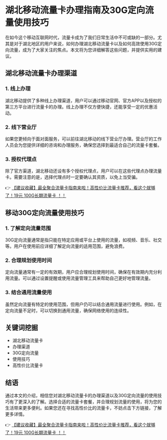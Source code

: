 # 湖北移动流量卡办理指南及30G定向流量使用技巧

在如今这个移动互联网时代，流量卡成为了我们日常生活中不可或缺的一部分。尤其是对于湖北地区的用户来说，如何办理湖北移动流量卡以及如何高效使用30G定向流量，成为了大家关注的焦点。本文将为您详细解答这些问题，并提供实用的建议。

## 湖北移动流量卡办理渠道

### 1. 线上办理
湖北移动提供了多种线上办理渠道，用户可以通过移动官网、官方APP以及授权的第三方平台进行流量卡的办理。线上办理不仅方便快捷，还能享受一定的优惠活动。

### 2. 线下营业厅
如果您更倾向于面对面服务，可以前往湖北移动的线下营业厅办理。营业厅的工作人员会为您提供详细的咨询和办理服务，确保您选择到最适合自己的流量卡套餐。

### 3. 授权代理点
除了官方渠道，湖北移动还设有多个授权代理点，用户可以在这些代理点办理流量卡。需要注意的是，选择代理点时一定要确认其资质，以免上当受骗。

👉 [【建议收藏】最全聚合流量卡指南来啦！高性价比流量卡推荐，看这个就够了！19元 100G长期流量卡 ！！](https://bit.ly/Liuliangka)

## 移动30G定向流量使用技巧

### 1. 了解定向流量范围
30G定向流量通常是指只能在特定应用或平台上使用的流量，如视频、音乐、社交等。用户在使用前应详细了解定向流量的适用范围，避免浪费。

### 2. 合理规划使用时间
定向流量通常有一定的有效期，用户应合理规划使用时间，确保在有效期内充分利用流量。可以通过设置提醒或使用流量管理工具来帮助自己更好地管理流量。

### 3. 结合通用流量使用
虽然定向流量有特定的使用范围，但用户仍可以结合通用流量进行使用。例如，在定向流量不足时，可以切换到通用流量，确保网络使用的连续性。

## 关键词挖掘

- 湖北移动流量卡
- 办理渠道
- 30G定向流量
- 使用技巧
- 高性价比流量卡

## 结语

通过本文的介绍，相信您对湖北移动流量卡的办理渠道以及30G定向流量的使用技巧有了更深入的了解。选择合适的流量卡套餐，并合理规划流量的使用，将为您的生活带来更多便利。如果您还在寻找高性价比的流量卡，不妨点击下方链接，了解更多详情。

👉 [【建议收藏】最全聚合流量卡指南来啦！高性价比流量卡推荐，看这个就够了！19元 100G长期流量卡 ！！](https://bit.ly/Liuliangka)